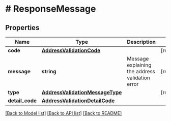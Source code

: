 # # ResponseMessage

## Properties

Name | Type | Description | Notes
------------ | ------------- | ------------- | -------------
**code** | [**AddressValidationCode**](AddressValidationCode.md) |  | [readonly]
**message** | **string** | Message explaining the address validation error | [readonly]
**type** | [**AddressValidationMessageType**](AddressValidationMessageType.md) |  | [readonly]
**detail_code** | [**AddressValidationDetailCode**](AddressValidationDetailCode.md) |  |

[[Back to Model list]](../../README.md#models) [[Back to API list]](../../README.md#endpoints) [[Back to README]](../../README.md)
